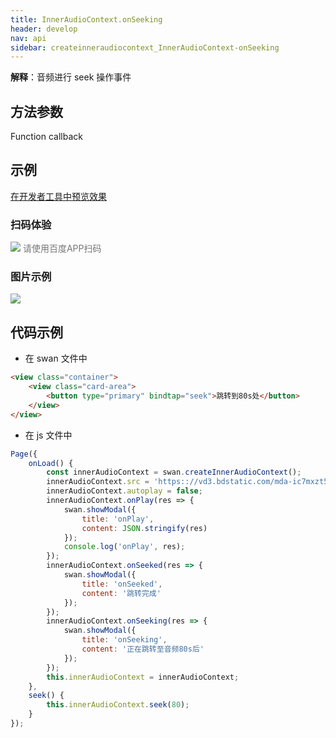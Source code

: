 ```yaml
---
title: InnerAudioContext.onSeeking
header: develop
nav: api
sidebar: createinneraudiocontext_InnerAudioContext-onSeeking
---
```



 

**解释**：音频进行 seek 操作事件


## 方法参数 

Function callback

## 示例

<a href="swanide://fragment/d212ce57dba7b428a1e69e94dda9deae1574540027838" title="在开发者工具中预览效果" target="_self">在开发者工具中预览效果</a>

### 扫码体验

<div class='scan-code-container'>
    <img src="https://b.bdstatic.com/miniapp/assets/images/doc_demo/fragment_InnerAudioContextSeek.png" class="demo-qrcode-image" />
    <font color=#777 12px>请使用百度APP扫码</font>
</div>

### 图片示例 


<div class="m-doc-custom-examples">
    <div class="m-doc-custom-examples-correct">
        <img src="https://b.bdstatic.com/miniapp/images/InnerAudioContextSeek.gif">
    </div>
    <div class="m-doc-custom-examples-correct">
        <img src=" ">
    </div>
    <div class="m-doc-custom-examples-correct">
        <img src=" ">
    </div>     
</div>

## 代码示例 



* 在 swan 文件中

```html
<view class="container">
    <view class="card-area">
        <button type="primary" bindtap="seek">跳转到80s处</button>
    </view>
</view>
```

* 在 js 文件中

```js
Page({
    onLoad() {
        const innerAudioContext = swan.createInnerAudioContext();
        innerAudioContext.src = 'https:://vd3.bdstatic.com/mda-ic7mxzt5cvz6f4y5/mda-ic7mxzt5cvz6f4y5.mp3';
        innerAudioContext.autoplay = false;
        innerAudioContext.onPlay(res => {
            swan.showModal({
                title: 'onPlay',
                content: JSON.stringify(res)
            });
            console.log('onPlay', res);
        });
        innerAudioContext.onSeeked(res => {
            swan.showModal({
                title: 'onSeeked',
                content: '跳转完成'
            });
        });
        innerAudioContext.onSeeking(res => {
            swan.showModal({
                title: 'onSeeking',
                content: '正在跳转至音频80s后'
            });
        });
        this.innerAudioContext = innerAudioContext;
    },
    seek() {
        this.innerAudioContext.seek(80);
    }
});
```
